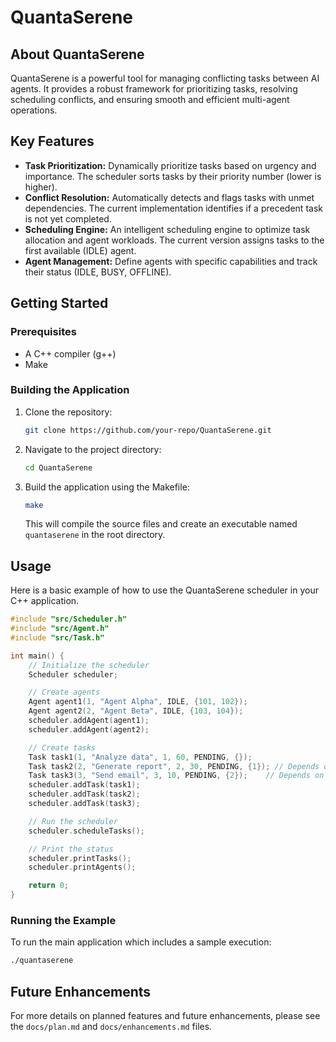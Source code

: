 # QuantaSerene

## About QuantaSerene
QuantaSerene is a powerful tool for managing conflicting tasks between AI agents. It provides a robust framework for prioritizing tasks, resolving scheduling conflicts, and ensuring smooth and efficient multi-agent operations.

## Key Features
- **Task Prioritization:** Dynamically prioritize tasks based on urgency and importance. The scheduler sorts tasks by their priority number (lower is higher).
- **Conflict Resolution:** Automatically detects and flags tasks with unmet dependencies. The current implementation identifies if a precedent task is not yet completed.
- **Scheduling Engine:** An intelligent scheduling engine to optimize task allocation and agent workloads. The current version assigns tasks to the first available (IDLE) agent.
- **Agent Management:** Define agents with specific capabilities and track their status (IDLE, BUSY, OFFLINE).

## Getting Started

### Prerequisites
- A C++ compiler (g++)
- Make

### Building the Application
1. Clone the repository:
   ```bash
   git clone https://github.com/your-repo/QuantaSerene.git
   ```
2. Navigate to the project directory:
   ```bash
   cd QuantaSerene
   ```
3. Build the application using the Makefile:
   ```bash
   make
   ```
   This will compile the source files and create an executable named `quantaserene` in the root directory.

## Usage
Here is a basic example of how to use the QuantaSerene scheduler in your C++ application.

```cpp
#include "src/Scheduler.h"
#include "src/Agent.h"
#include "src/Task.h"

int main() {
    // Initialize the scheduler
    Scheduler scheduler;

    // Create agents
    Agent agent1(1, "Agent Alpha", IDLE, {101, 102});
    Agent agent2(2, "Agent Beta", IDLE, {103, 104});
    scheduler.addAgent(agent1);
    scheduler.addAgent(agent2);

    // Create tasks
    Task task1(1, "Analyze data", 1, 60, PENDING, {});
    Task task2(2, "Generate report", 2, 30, PENDING, {1}); // Depends on task 1
    Task task3(3, "Send email", 3, 10, PENDING, {2});    // Depends on task 2
    scheduler.addTask(task1);
    scheduler.addTask(task2);
    scheduler.addTask(task3);

    // Run the scheduler
    scheduler.scheduleTasks();

    // Print the status
    scheduler.printTasks();
    scheduler.printAgents();

    return 0;
}
```

### Running the Example
To run the main application which includes a sample execution:
```bash
./quantaserene
```

## Future Enhancements
For more details on planned features and future enhancements, please see the `docs/plan.md` and `docs/enhancements.md` files.
